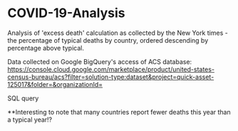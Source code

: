 # COVID-19-Analysis

Analysis of 'excess death' calculation as collected by the New York times - the percentage of typical deaths by country, ordered descending by percentage above typical.

Data collected on Google BigQuery's access of ACS database: https://console.cloud.google.com/marketplace/product/united-states-census-bureau/acs?filter=solution-type:dataset&project=quick-asset-125017&folder=&organizationId=

SQL query

**Interesting to note that many countries report fewer deaths this year than a typical year!?
